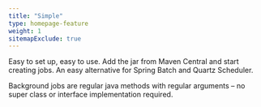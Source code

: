 ```yaml
---
title: "Simple"
type: homepage-feature
weight: 1
sitemapExclude: true
---
```

Easy to set up, easy to use. Add the jar from Maven Central and start creating jobs. An easy alternative for Spring Batch and Quartz Scheduler.

Background jobs are regular java methods with regular arguments – no super class or interface implementation required.
